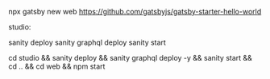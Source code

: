 

npx gatsby new web https://github.com/gatsbyjs/gatsby-starter-hello-world

studio:

sanity deploy
sanity graphql deploy
sanity start


cd studio && sanity deploy && sanity graphql deploy -y && sanity start && cd .. && cd web && npm start